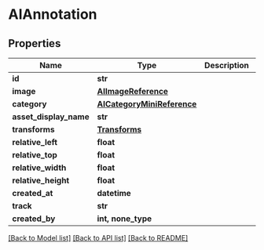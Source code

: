 # AIAnnotation


## Properties

Name | Type | Description | Notes
------------ | ------------- | ------------- | -------------
**id** | **str** |  | 
**image** | [**AIImageReference**](AIImageReference.md) |  | 
**category** | [**AICategoryMiniReference**](AICategoryMiniReference.md) |  | 
**asset_display_name** | **str** |  | [readonly] 
**transforms** | [**Transforms**](Transforms.md) |  | 
**relative_left** | **float** |  | 
**relative_top** | **float** |  | 
**relative_width** | **float** |  | 
**relative_height** | **float** |  | 
**created_at** | **datetime** |  | [readonly] 
**track** | **str** |  | [optional] 
**created_by** | **int, none_type** |  | [optional] 

[[Back to Model list]](../#documentation-for-models) [[Back to API list]](../#documentation-for-api-endpoints) [[Back to README]](../)


